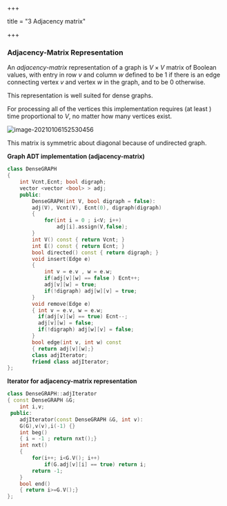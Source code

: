 +++

title = "3 Adjacency matrix"

+++

### Adjacency-Matrix Representation

An *adjacency-matrix* representation of a graph is $V\times V$ matrix of Boolean values, with entry in row $v$ and column $w$ defined to be 1 if there is an edge connecting vertex $v$ and vertex $w$ in the graph, and to be 0 otherwise.

This representation is well suited for dense graphs.

For processing all of the vertices this implementation requires (at least ) time proportional to $V$, no matter how many vertices exist.

![image-20210106152530456](/3_Adjacency_matrix.assets/image-20210106152530456.png)

This matrix is symmetric about diagonal because of undirected graph.

**Graph ADT implementation (adjacency-matrix)**

````c++
class DenseGRAPH
{
    int Vcnt,Ecnt; bool digraph;
    vector <vector <bool> > adj;
    public:
    	DenseGRAPH(int V, bool digraph = false):
    	adj(V), Vcnt(V), Ecnt(0), digraph(digraph)
        {
            for(int i = 0 ; i<V; i++)
                adj[i].assign(V,false);
        }
    	int V() const { return Vcnt; }
    	int E() const { return Ecnt; }
    	bool directed() const { return digraph; }
    	void insert(Edge e)
        {
            int v = e.v , w = e.w;
            if(adj[v][w] == false ) Ecnt++;
            adj[v][w] = true;
            if(!digraph) adj[w][v] = true;
        }
    	void remove(Edge e)
        { int v = e.v, w = e.w;
          if(adj[v][w] == true) Ecnt--;
          adj[v][w] = false;
          if(!digraph) adj[w][v] = false;
        }
    	bool edge(int v, int w) const
        { return adj[v][w];}
    	class adjIterator;
    	friend class adjIterator;
};
````

**Iterator for adjacency-matrix representation**

````c++
class DenseGRAPH::adjIterator
{ const DenseGRAPH &G;
	int i,v;
 public:
 	adjIterator(const DenseGRAPH &G, int v):
 	G(G),v(v),i(-1) {}
 	int beg()
    { i = -1 ; return nxt();}
 	int nxt()
    {
        for(i++; i<G.V(); i++)
            if(G.adj[v][i] == true) return i;
        return -1;
    }
 	bool end()
    { return i>=G.V();}
};
````

